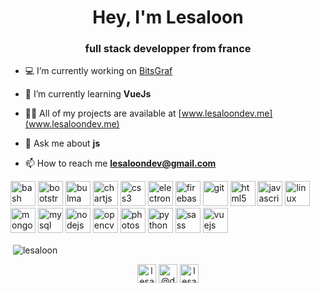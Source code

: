 <h1 align="center">Hey, I'm Lesaloon</h1>
<h3 align="center">full stack developper from france</h3>

- 💻 I’m currently working on [BitsGraf](https://bitsgraf.lesaloondev.me/)

- 🌱 I’m currently learning **VueJs**

- 👨‍💻 All of my projects are available at [www.lesaloondev.me](www.lesaloondev.me)

- 💬 Ask me about **js**

- 📫 How to reach me **lesaloondev@gmail.com**

<p align="left"><img src="https://www.vectorlogo.zone/logos/gnu_bash/gnu_bash-icon.svg" alt="bash" width="40" height="40"/> <img src="https://devicons.github.io/devicon/devicon.git/icons/bootstrap/bootstrap-plain.svg" alt="bootstrap" width="40" height="40"/> <img src="https://raw.githubusercontent.com/gilbarbara/logos/804dc257b59e144eaca5bc6ffd16949752c6f789/logos/bulma.svg" alt="bulma" width="40" height="40"/> <img src="https://www.chartjs.org/media/logo-title.svg" alt="chartjs" width="40" height="40"/> <img src="https://devicons.github.io/devicon/devicon.git/icons/css3/css3-original-wordmark.svg" alt="css3" width="40" height="40"/> <img src="https://devicons.github.io/devicon/devicon.git/icons/electron/electron-original.svg" alt="electron" width="40" height="40"/> <img src="https://www.vectorlogo.zone/logos/firebase/firebase-icon.svg" alt="firebase" width="40" height="40"/> <img src="https://www.vectorlogo.zone/logos/git-scm/git-scm-icon.svg" alt="git" width="40" height="40"/> <img src="https://devicons.github.io/devicon/devicon.git/icons/html5/html5-original-wordmark.svg" alt="html5" width="40" height="40"/> <img src="https://devicons.github.io/devicon/devicon.git/icons/javascript/javascript-original.svg" alt="javascript" width="40" height="40"/> <img src="https://devicons.github.io/devicon/devicon.git/icons/linux/linux-original.svg" alt="linux" width="40" height="40"/> <img src="https://devicons.github.io/devicon/devicon.git/icons/mongodb/mongodb-original-wordmark.svg" alt="mongodb" width="40" height="40"/> <img src="https://devicons.github.io/devicon/devicon.git/icons/mysql/mysql-original-wordmark.svg" alt="mysql" width="40" height="40"/> <img src="https://devicons.github.io/devicon/devicon.git/icons/nodejs/nodejs-original-wordmark.svg" alt="nodejs" width="40" height="40"/> <img src="https://www.vectorlogo.zone/logos/opencv/opencv-icon.svg" alt="opencv" width="40" height="40"/> <img src="https://devicons.github.io/devicon/devicon.git/icons/photoshop/photoshop-plain.svg" alt="photoshop" width="40" height="40"/> <img src="https://devicons.github.io/devicon/devicon.git/icons/python/python-original.svg" alt="python" width="40" height="40"/> <img src="https://devicons.github.io/devicon/devicon.git/icons/sass/sass-original.svg" alt="sass" width="40" height="40"/> <img src="https://devicons.github.io/devicon/devicon.git/icons/vuejs/vuejs-original-wordmark.svg" alt="vuejs" width="40" height="40"/></p><p>&nbsp;<img align="center" src="https://github-readme-stats.vercel.app/api?username=lesaloon&show_icons=true" alt="lesaloon" /></p>

<p align="center">
<a href="https://dev.to/lesaloon" target="blank"><img align="center" src="https://cdn.jsdelivr.net/npm/simple-icons@3.0.1/icons/dev-dot-to.svg" alt="lesaloon" height="30" width="30" /></a>
<a href="https://twitter.com/@devlesaloon" target="blank"><img align="center" src="https://cdn.jsdelivr.net/npm/simple-icons@3.0.1/icons/twitter.svg" alt="@devlesaloon" height="30" width="30" /></a>
<a href="https://stackoverflow.com/users/lesaloon" target="blank"><img align="center" src="https://cdn.jsdelivr.net/npm/simple-icons@3.0.1/icons/stackoverflow.svg" alt="lesaloon" height="30" width="30" /></a>
</p>